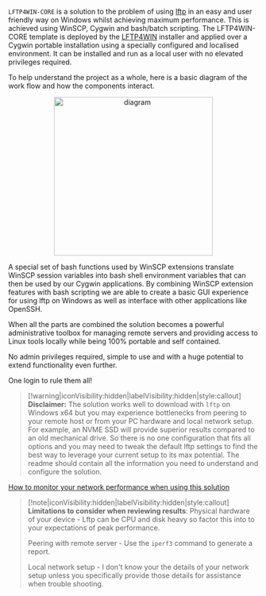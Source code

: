 `LFTP4WIN-CORE` is a solution to the problem of using [lftp](https://lftp.yar.ru/) in an easy and user friendly way on Windows whilst achieving maximum performance. This is achieved using WinSCP, Cygwin and bash/batch scripting. The LFTP4WIN-CORE template is deployed by the [LFTP4WIN](https://github.com/userdocs/LFTP4WIN) installer and applied over a Cygwin portable installation using a specially configured and localised environment. It can be installed and run as a local user with no elevated privileges required.

To help understand the project as a whole, here is a basic diagram of the work flow and how the components interact.

<p align="center">
    <img src="/assets/img-docs/diagram.jpg" alt="diagram" height="320">
</p>

A special set of bash functions used by WinSCP extensions translate WinSCP session variables into bash shell environment variables that can then be used by our Cygwin applications. By combining WinSCP extension features with bash scripting we are able to create a basic GUI experience for using lftp on Windows as well as interface with other applications like OpenSSH.

When all the parts are combined the solution becomes a powerful administrative toolbox for managing remote servers and providing access to Linux tools locally while being 100% portable and self contained.

No admin privileges required, simple to use and with a huge potential to extend functionality even further.

One login to rule them all!

> [!warning|iconVisibility:hidden|labelVisibility:hidden|style:callout] **Disclaimer:** The solution works well to download with `lftp` on Windows x64 but you may experience bottlenecks from peering to your remote host or from your PC hardware and local network setup. For example, an NVME SSD will provide superior results compared to an old mechanical drive. So there is no one configuration that fits all options and you may need to tweak the default lftp settings to find the best way to leverage your current setup to its max potential. The readme should contain all the information you need to understand and configure the solution.

[How to monitor your network performance when using this solution](https://www.ghacks.net/2017/12/28/a-detailed-windows-resource-monitor-guide/)

> [!note|iconVisibility:hidden|labelVisibility:hidden|style:callout] **Limitations to consider when reviewing results**: Physical hardware of your device - Lftp can be CPU and disk heavy so factor this into to your expectations of peak performance.
>
> Peering with remote server - Use the `iperf3` command to generate a report.
>
> Local network setup - I don't know your the details of your network setup unless you specifically provide those details for assistance when trouble shooting.
